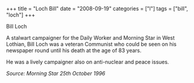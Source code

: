 +++
title = "Loch Bill"
date = "2008-09-19"
categories = ["l"]
tags = ["bill", "loch"]
+++

Bill Loch

A stalwart campaigner for the Daily Worker and Morning Star in West Lothian, Bill Loch was a veteran Communist who could be seen on his newspaper round until his death at the age of 83 years.

He was a lively campaigner also on anti-nuclear and peace issues.

_Source: Morning Star 25th October 1996_
